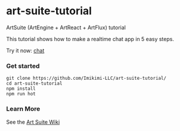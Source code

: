 # art-suite-tutorial
ArtSuite (ArtEngine + ArtReact + ArtFlux) tutorial

This tutorial shows how to make a realtime chat app in 5 easy steps.

Try it now: [chat](http://imikimi-llc.github.io/art-suite-tutorial/chat/)

### Get started

```
git clone https://github.com/Imikimi-LLC/art-suite-tutorial/
cd art-suite-tutorial
npm install
npm run hot
```

### Learn More

See the [Art Suite Wiki](https://github.com/Imikimi-LLC/art-suite/wiki)
